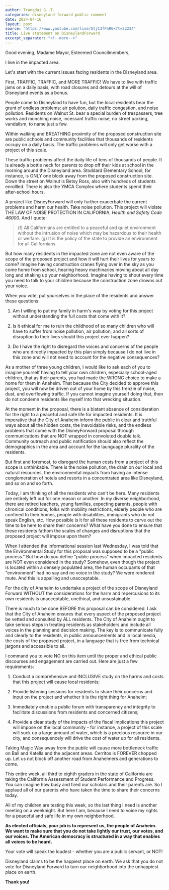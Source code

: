 ```yaml
---
author: Trangdai G.-T.
categories: disneyland-forward public-comment
date: 2024-04-16
layout: post
source: "https://www.youtube.com/live/StjC3fPnRGk?t=22234"
title: Live statement on DisneylandForward
excerpt_separator: "<!--more-->"
---
```


Good evening, Madame Mayor, Esteemed Councilmembers,

I live in the impacted area.

Let's start with the current issues facing residents in the Disneyland
area.

First, TRAFFIC, TRAFFIC, and MORE TRAFFIC! We have to live with traffic
jams on a daily basis, with road closures and detours at the will of
Disneyland events as a bonus.

<!--more-->

People come to Disneyland to have fun, but the local residents bear the
grunt of endless problems: air polution, daily traffic congestion, and
noise pollution. Residents on Walnut St. bear a special burden of
trespassers, tree works and munching noise, incessant traffic noise, no
street parking, vandalism, to name just a few.

Within walking and BREATHING proximity of the proposed construction site
are public schools and community facilities that thousands of residents
occupy on a daily basis. The traffic problems will only get worse with a
project of this scale.

These traffic problems affect the daily life of tens of thousands of
people. It is already a bottle neck for parents to drop off their kids
at school in the morning around the Disneyland area. Stoddard Elementary
School, for instance, is ONLY one block away from the proposed
construction site. Down the street on Walnut is Betsy Ross, also with
hundreds of students enrollled. There is also the YMCA Complex where
students spend their after-school hours.

A project like DisneyForward will only further exacerbate the current
problems and harm our health. Take noise pollution. This project will
violate THE LAW OF NOISE PROTECTION IN CALIFORNIA, *Health and Safety
Code 46000.* And I quote:

> (f) All Californians are entitled to a peaceful and quiet environment
>     without the intrusion of noise which may be hazardous to their
>     health or welfare. (g) It is the policy of the state to provide an
>     environment for all Californians.

But how many residents in the impacted zone are not even aware of the
scope of the proposed project and how it will hurt their lives for years
to come? Imagine having construction cranes flying over in the sky as
you come home from school, hearing heavy machinaries moving about all
day long and shaking up your neighborhood. Imagine having to shout every
time you need to talk to your children because the construction zone
drowns out your voice.

When you vote, put yourselves in the place of the residents and answer
these questions:

1.  Am I willing to put my family in harm's way by voting for this
    project without understanding the full costs that come with it?

2.  Is it ethical for me to ruin the childhood of so many children who
    will have to suffer from noise pollution, air pollution, and all
    sorts of disruption to their lives should this project ever happen?

3.  Do I have the right to disregard the voices and concerns of the
    people who are directly impacted by this plan simply because I do
    not live in this zone and will not need to account for the negative
    consequences?

As a mother of three young children, I would like to ask each of you to
imagine yourself having to tell your own children, especially
school-aged children, that as their parents, you had made the WRONG
choice to make a home for them in Anaheim. That because the City decided
to approve this project, you will now be driven out of your home by this
frenzie of noise, dust, and overflowing traffic. If you cannot imagine
yourself doing that, then do not condemn residents like myself into that
wrecking situation.

At the moment in the proposal, there is a blatant absence of
consideration for the right to a peaceful and safe life for impacted
residents. It is imperative that the City of Anaheim inform the public
in clear and truthful ways about all the hidden costs, the inavoidable
risks, and the endless problems that come with the DisneyForward
proposal through communications that are NOT wrapped in convoluted
double talk. Community outreach and public notification should also
reflect the demographics in the area and account for the launguage
plurality of the residents.

But first and foremost, to disregard the human costs from a project of
this scope is unthinkable. There is the noise pollution, the drain on
our local and natural resources, the environmental impacts from having
an intense conglomeration of hotels and resorts in a concentrated area
like Disneyland, and so on and so forth.

Today, I am thinking of all the residents who can't be here. Many
residents are entirely left out for one reason or another. In my diverse
neighborhood, there are retired teachers, young families, expecting
parents, people with chronical conditions, folks with mobility
restrictions, elderly people who are confined to their homes, people
with disabilities, immigrants who do not speak English, etc. How
possible is it for all these residents to carve out the time to be here
to share their concerns? What have you done to ensure that these
residents fathom the scales of changes and disruptions that the proposed
project will impose upon them?

When I attended the informational session last Wednesday, I was told
that the Environmental Study for this proposal was supposed to be a
"public process." But how do you define "public process" when impacted
residents are NOT even considered in the study? Somehow, even though the
project is located within a densely populated area, the human occupants
of that "environment" had no say and no voice in the study? We were
rendered mute. And this is appalling and unacceptable.

For the city of Anaheim to undertake a project of the scope of
Disneyland Forward WITHOUT the considerations for the harm and
repercusions to its own residents is unacceptable, unethical, and
unsustainable.

There is much to be done BEFORE this proposal can be considered. I ask
that the City of Anaheim ensures that every aspect of the proposed
project be vetted and consulted by ALL residents. The City of Anaheim
ought to take serious steps in treating residents as stakeholders and
include all voices in the planning and decision making. The key is to
communicate fully and clearly to the residents, in public announcements
and in local media, the costs of the proposed project, in a language
that is free from technical jargons and accessible to all.

I command you to vote NO on this item until the proper and ethical
public discourses and engagement are carried out. Here are just a few
requirements:

1.  Conduct a comprehensive and INCLUSIVE study on the harms and costs
    that this project will cause local residents;

2.  Provide listening sessions for residents to share their concerns and
    input on the project and whether it is the right thing for Anaheim;

3.  Immediately enable a public forum with transparency and integrity to
    facilitate discussions from residents and concerned citizens;

4.  Provide a clear study of the impacts of the fiscal implications this
    project will impose on the local community - for instance, a project
    of this scale will suck up a large amount of water, which is a
    precious resource in our city, and consequencely will drive the cost
    of water up for all residents.

Taking Magic Way away from the public will cause more bottleneck traffic
on Ball and Katella and the adjacent areas. Cerritos is FOREVER chopped
up. Let us not block off another road from Anaheimers and generations to
come.

This entire week, all third to eighth graders in the state of California
are taking the California Assessment of Student Performance and
Progress. You can imagine how busy and tired our scholars and their
parents are. So I applaud all of our parents who have taken the time to
share their concerns today.

All of my children are testing this week, so the last thing I need is
another meeting on a weeknight. But here I am, because I need to voice
my rights for a peaceful and safe life in my own neighborhood.

**As elected officials, your job is to represent us, the people of
Anaheim. We want to make sure that you do not take lightly our trust,
our votes, and our voices. The American democracy is structured in a way
that enables all voices to be heard.**

Your vote will speak the loudest - whether you are a public servant, or
NOT!

Disneyland claims to be the happiest place on earth. We ask that you do
not vote for Disneyland Forward to turn our neighborhood into the
unhappiest place on earth.

**Thank you!**
